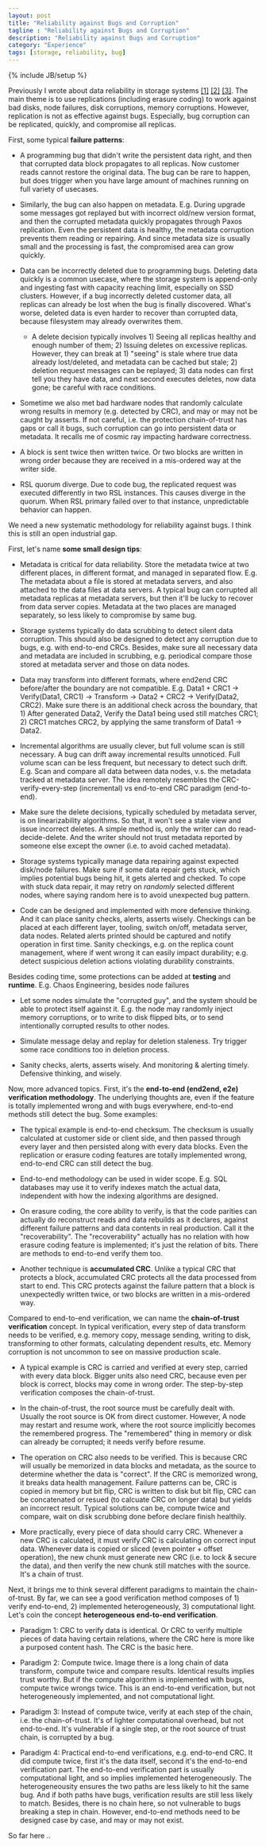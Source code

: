```yaml
---
layout: post
title: "Reliability against Bugs and Corruption"
tagline : "Reliability against Bugs and Corruption"
description: "Reliability against Bugs and Corruption"
category: "Experience"
tags: [storage, reliability, bug]
---
```

{% include JB/setup %}

Previously I wrote about data reliability in storage systems [[1]](/storage/Engineering-Reliability-Practices) [[2]](/storage/Storage-Reliability-Calculations) [[3]](/storage/Experience-In-Feature-Development-And-Rollout-Cycle). The main theme is to use replications (including erasure coding) to work against bad disks, node failures, disk corruptions, memory corruptions. However, replication is not as effective against bugs. Especially, bug corruption can be replicated, quickly, and compromise all replicas.

First, some typical __failure patterns__:

  * A programming bug that didn't write the persistent data right, and then that corrupted data block propagates to all replicas. Now customer reads cannot restore the original data.  The bug can be rare to happen, but does trigger when you have large amount of machines running on full variety of usecases.

  * Similarly, the bug can also happen on metadata.  E.g. During upgrade some messages got replayed but with incorrect old/new version format, and then the corrupted metadata quickly propagates through Paxos replication. Even the persistent data is healthy, the metadata corruption prevents them reading or repairing. And since metadata size is usually small and the processing is fast, the compromised area can grow quickly.

  * Data can be incorrectly deleted due to programming bugs. Deleting data quickly is a common usecase, where the storage system is append-only and ingesting fast with capacity reaching limit, especially on SSD clusters. However, if a bug incorrectly deleted customer data, all replicas can already be lost when the bug is finally discovered. What's worse, deleted data is even harder to recover than corrupted data, because filesystem may already overwrites them.

    * A delete decision typically involves 1) Seeing all replicas healthy and enough number of them; 2) Issuing deletes on excessive replicas.  However, they can break at 1) "seeing" is stale where true data already lost/deleted, and metadata can be cached but stale; 2) deletion request messages can be replayed; 3) data nodes can first tell you they have data, and next second executes deletes, now data gone; be careful with race conditions.

  * Sometime we also met bad hardware nodes that randomly calculate wrong results in memory (e.g. detected by CRC), and may or may not be caught by asserts. If not careful, i.e. the protection chain-of-trust has gaps or call it bugs, such corruption can go into persistent data or metadata. It recalls me of cosmic ray impacting hardware correctness.

  * A block is sent twice then written twice. Or two blocks are written in wrong order because they are received in a mis-ordered way at the writer side. 

  * RSL quorum diverge. Due to code bug, the replicated request was executed differently in two RSL instances. This causes diverge in the quorum. When RSL primary failed over to that instance, unpredictable behavior can happen.

We need a new systematic methodology for reliability against bugs. I think this is still an open industrial gap.

First, let's name __some small design tips__:

  * Metadata is critical for data reliability.  Store the metadata twice at two different places, in different format, and managed in separated flow.  E.g. The metadata about a file is stored at metadata servers, and also attached to the data files at data servers. A typical bug can corrupted all metadata replicas at metadata servers, but then it'll be lucky to recover from data server copies. Metadata at the two places are managed separately, so less likely to compromise by same bug.

  * Storage systems typically do data scrubbing to detect silent data corruption. This should also be designed to detect any corruption due to bugs, e.g. with end-to-end CRCs. Besides, make sure all necessary data and metadata are included in scrubbing, e.g. periodical compare those stored at metadata server and those on data nodes.

  * Data may transform into different formats, where end2end CRC before/after the boundary are not compatible. E.g. Data1 + CRC1 -> Verify(Data1, CRC1) -> Transform -> Data2 + CRC2 -> Verify(Data2, CRC2). Make sure there is an additional check across the boundary, that 1) After generated Data2, Verify the Data1 being used still matches CRC1; 2) CRC1 matches CRC2, by applying the same transform of Data1 -> Data2.

  * Incremental algorithms are usually clever, but full volume scan is still necessary. A bug can drift away incremental results unnoticed. Full volume scan can be less frequent, but necessary to detect such drift. E.g. Scan and compare all data between data nodes, v.s. the metadata tracked at metadata server.  The idea remotely resembles the CRC-verify-every-step (incremental) vs end-to-end CRC paradigm (end-to-end).

  * Make sure the delete decisions, typically scheduled by metadata server, is on linearizability algorithms. So that, it won't see a stale view and issue incorrect deletes.  A simple method is, only the writer can do read-decide-delete. And the writer should not trust metadata reported by someone else except the owner (i.e. to avoid cached metadata).

  * Storage systems typically manage data repairing against expected disk/node failures. Make sure if some data repair gets stuck, which implies potential bugs being hit, it gets alerted and checked.  To cope with stuck data repair, it may retry on *randomly* selected different nodes, where saying random here is to avoid unexpected bug pattern.
  
  * Code can be designed and implemented with more defensive thinking. And it can place sanity checks, alerts, asserts wisely. Checkings can be placed at each different layer, tooling, switch on/off, metadata server, data nodes. Related alerts printed should be captured and notify operation in first time.  Sanity checkings, e.g. on the replica count management, where if went wrong it can easily impact durability; e.g. detect suspicious deletion actions violating durability constraints.

Besides coding time, some protections can be added at __testing__ and __runtime__. E.g. Chaos Engineering, besides node failures

  * Let some nodes simulate the "corrupted guy", and the system should be able to protect itself against it. E.g. the node may randomly inject memory corruptions, or to write to disk flipped bits, or to send intentionally corrupted results to other nodes.

  * Simulate message delay and replay for deletion staleness. Try trigger some race conditions too in deletion process.

  * Sanity checks, alerts, asserts wisely. And monitoring & alerting timely. Defensive thinking, and wisely.

Now, more advanced topics. First, it's the __end-to-end (end2end, e2e) verification methodology__. The underlying thoughts are, even if the feature is totally implemented wrong and with bugs everywhere, end-to-end methods still detect the bug. Some examples:

  * The typical example is end-to-end checksum. The checksum is usually calculated at customer side or client side, and then passed through every layer and then persisted along with every data blocks.  Even the replication or erasure coding features are totally implemented wrong, end-to-end CRC can still detect the bug.

  * End-to-end methodology can be used in wider scope. E.g. SQL databases may use it to verify indexes match the actual data, independent with how the indexing algorithms are designed.

  * On erasure coding, the core ability to verify, is that the code parities can actually do reconstruct reads and data rebuilds as it declares, against different failure patterns and data contents in real production. Call it the "recoverability". The "recoverability" actually has no relation with how erasure coding feature is implemented; it's just the relation of bits. There are methods to end-to-end verify them too.

  * Another technique is __accumulated CRC__. Unlike a typical CRC that protects a block, accumulated CRC protects all the data processed from start to end. This CRC protects against the failure pattern that a block is unexpectedly written twice, or two blocks are written in a mis-ordered way.

Compared to end-to-end verification, we can name the __chain-of-trust verification__ concept. In typical verification, every step of data transform needs to be verified, e.g. memory copy, message sending, writing to disk, transforming to other formats, calculating dependent results, etc.  Memory corruption is not uncommon to see on massive production scale.

  * A typical example is CRC is carried and verified at every step, carried with every data block. Bigger units also need CRC, because even per block is correct, blocks may come in wrong order. The step-by-step verification composes the chain-of-trust.

  * In the chain-of-trust, the root source must be carefully dealt with. Usually the root source is OK from direct customer.  However, A node may restart and resume work, where the root source implicitly becomes the remembered progress. The "remembered" thing in memory or disk can already be corrupted; it needs verify before resume.

  * The operation on CRC also needs to be verified. This is because CRC will usually be memorized in data blocks and metadata, as the source to determine whether the data is "correct". If the CRC is memorized wrong, it breaks data health management.  Failure patterns can be, CRC is copied in memory but bit flip, CRC is written to disk but bit flip, CRC can be concatenated or resued (to calcuate CRC on longer data) but yields an incorrect result.  Typical solutions can be, compute twice and compare, wait on disk scrubbing done before declare finish healthily.

  * More practically, every piece of data should carry CRC. Whenever a new CRC is calculated, it must verify CRC is calculating on correct input data. Whenever data is copied or sliced (even pointer + offset operation), the new chunk must generate new CRC (i.e. to lock & secure the data), and then verify the new chunk still matches with the source. It's a chain of trust. 

Next, it brings me to think several different paradigms to maintain the chain-of-trust. By far, we can see a good verification method composes of 1) verify end-to-end, 2) implemented heterogeneously, 3) computational light. Let's coin the concept __heterogeneous end-to-end verification__.

  * Paradigm 1: CRC to verify data is identical. Or CRC to verify multiple pieces of data having certain relations, where the CRC here is more like a purposed content hash.  The CRC is the basic here.

  * Paradigm 2: Compute twice. Image there is a long chain of data transform, compute twice and compare results. Identical results implies trust worthy.  But if the compute algorithm is implemented with bugs, compute twice wrongs twice.  This is an end-to-end verification, but not heterogeneously implemented, and not computational light.

  * Paradigm 3: Instead of compute twice, verify at each step of the chain, i.e. the chain-of-trust. It's of lighter computational overhead, but not end-to-end. It's vulnerable if a single step, or the root source of trust chain, is corrupted by a bug.

  * Paradigm 4: Practical end-to-end verifications, e.g. end-to-end CRC.  It did compute twice, first it's the data itself, second it's the end-to-end verification part. The end-to-end verification part is usually computational light, and so implies implemented heterogeneously. The heterogeneousity ensures the two paths are less likely to hit the same bug. And if both paths have bugs, verification results are still less likely to match.  Besides, there is no chain here, so not vulnerable to bugs breaking a step in chain.  However, end-to-end methods need to be designed case by case, and may or may not exist.

So far here ..
